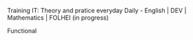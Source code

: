 Training IT: Theory and pratice everyday
Daily - English | DEV | Mathematics | FOLHEI (in progress)

Functional
